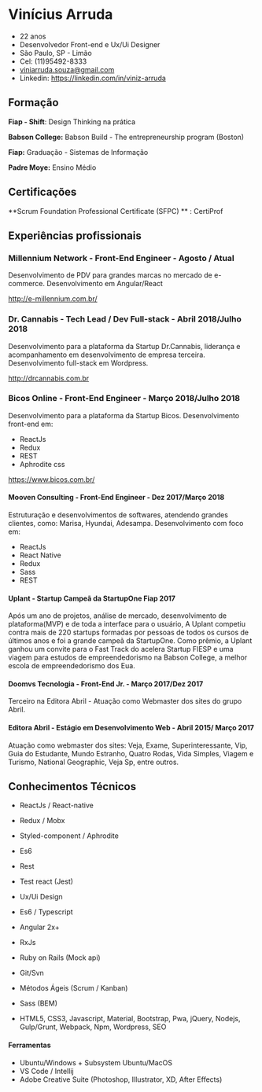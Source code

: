 # Vinícius Arruda
- 22 anos
- Desenvolvedor Front-end e Ux/Ui Designer
- São Paulo, SP - Limão
- Cel: (11)95492-8333
- viniarruda.souza@gmail.com
- Linkedin: https://linkedin.com/in/viniz-arruda

## Formação

**Fiap - Shift**: Design Thinking na prática

**Babson College:** Babson Build - The entrepreneurship program (Boston)

**Fiap:** Graduação - Sistemas de Informação

**Padre Moye:** Ensino Médio

## Certificações

**Scrum Foundation Professional Certificate (SFPC) ** : CertiProf

## Experiências profissionais

### Millennium Network - Front-End Engineer - Agosto / Atual
Desenvolvimento de PDV para grandes marcas no mercado de e-commerce. Desenvolvimento em Angular/React

http://e-millennium.com.br/

### Dr. Cannabis - Tech Lead / Dev Full-stack - Abril 2018/Julho 2018
Desenvolvimento para a plataforma da Startup Dr.Cannabis, liderança e acompanhamento em desenvolvimento de empresa terceira. Desenvolvimento full-stack em Wordpress.

http://drcannabis.com.br

### Bicos Online - Front-End Engineer - Março 2018/Julho 2018
Desenvolvimento para a plataforma da Startup Bicos. Desenvolvimento front-end em:
- ReactJs
- Redux
- REST
- Aphrodite css

https://www.bicos.com.br/

#### Mooven Consulting - Front-End Engineer - Dez 2017/Março 2018
Estruturação e desenvolvimentos de softwares, atendendo grandes clientes, como: Marisa, Hyundai, Adesampa. Desenvolvimento com foco em:
- ReactJs
- React Native
- Redux
- Sass
- REST

#### Uplant - Startup Campeã da StartupOne Fiap 2017
Após um ano de projetos, análise de mercado, desenvolvimento de plataforma(MVP) e de toda a interface para o usuário, A Uplant competiu contra mais de 220 startups formadas por pessoas de todos os cursos de últimos anos e foi a grande campeã da StartupOne. Como prêmio, a Uplant ganhou um convite para o Fast Track do acelera Startup FIESP e uma viagem para estudos de empreendedorismo na Babson College, a melhor escola de empreendedorismo dos Eua. 

#### Doomvs Tecnologia - Front-End Jr. - Março 2017/Dez 2017
Terceiro na Editora Abril - Atuação como Webmaster dos sites do grupo Abril.

#### Editora Abril - Estágio em Desenvolvimento Web - Abril 2015/ Março 2017
Atuação como webmaster dos sites: Veja, Exame, Superinteressante, Vip, Guia do Estudante, Mundo Estranho, Quatro Rodas, Vida Simples, Viagem e Turismo, National Geographic, Veja Sp, entre outros.

## Conhecimentos Técnicos

- ReactJs / React-native
- Redux / Mobx
- Styled-component / Aphrodite
- Es6
- Rest
- Test react (Jest)
- Ux/Ui Design
- Es6 / Typescript
- Angular 2x+
- RxJs
- Ruby on Rails (Mock api)
- Git/Svn
- Métodos Ágeis (Scrum / Kanban)
- Sass (BEM)

- HTML5, CSS3, Javascript, Material, Bootstrap, Pwa, jQuery, Nodejs, Gulp/Grunt, Webpack, Npm, Wordpress, SEO

#### Ferramentas
- Ubuntu/Windows + Subsystem Ubuntu/MacOS
- VS Code / Intellij
- Adobe Creative Suite (Photoshop, Illustrator, XD, After Effects)
